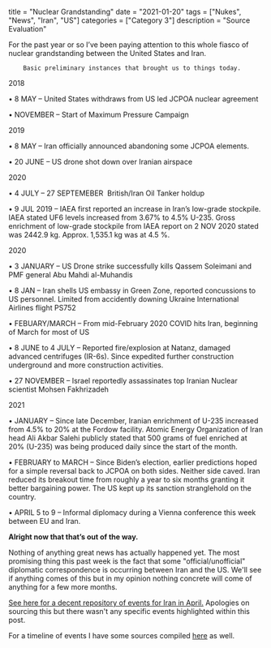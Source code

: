 title = "Nuclear Grandstanding"
date = "2021-01-20"
tags = ["Nukes", "News", "Iran", "US"]
categories = ["Category 3"]
description = "Source Evaluation"

For the past year or so I’ve been paying attention to this whole fiasco of nuclear grandstanding between the United States and Iran. 

		Basic preliminary instances that brought us to things today.

2018

•	8 MAY – United States withdraws from US led JCPOA nuclear agreement

•	NOVEMBER – Start of Maximum Pressure Campaign

2019

•	8 MAY – Iran officially announced abandoning some JCPOA elements.

•	20 JUNE – US drone shot down over Iranian airspace

2020

•	4 JULY – 27 SEPTEMEBER ­ British/Iran Oil Tanker holdup

•	9 JUL 2019 – IAEA first reported an increase in Iran’s low-grade stockpile. IAEA stated UF6  levels increased from 3.67% to 4.5% U-235. Gross enrichment of low-grade stockpile from IAEA report on 2 NOV 2020 stated was 2442.9 kg. Approx. 1,535.1 kg was at 4.5 %.

2020

•	3 JANUARY – US Drone strike successfully kills Qassem Soleimani and PMF general Abu Mahdi al-Muhandis

 •	8 JAN – Iran shells US embassy in Green Zone, reported concussions to US personnel. Limited from accidently downing Ukraine International Airlines flight PS752

•	FEBUARY/MARCH – From mid-February 2020 COVID hits Iran, beginning of March for most of US

•	8 JUNE to 4 JULY – Reported fire/explosion at Natanz, damaged advanced centrifuges (IR-6s). Since expedited further construction underground and more construction activities. 

•	27 NOVEMBER – Israel reportedly assassinates top Iranian Nuclear scientist Mohsen Fakhrizadeh

2021

•	JANUARY – Since late December, Iranian enrichment of U-235 increased from 4.5% to 20% at the Fordow facility. Atomic Energy Organization of Iran head Ali Akbar Salehi publicly stated that 500 grams of fuel enriched at 20% (U-235) was being produced daily since the start of the month. 

•	FEBRUARY to MARCH – Since Biden’s election, earlier predictions hoped for a simple reversal back to JCPOA on both sides. Neither side caved. Iran reduced its breakout time from roughly a year to six months granting it better bargaining power. The US kept up its sanction stranglehold on the country.  

•	APRIL 5 to 9 – Informal diplomacy during a Vienna conference this week between EU and Iran. 

**Alright now that that’s out of the way.** 

 Nothing of anything great news has actually happened yet. The most promising thing this past week is the fact that some "official/unofficial" diplomatic correspondence is occurring between Iran and the US. We'll see if anything comes of this but in my opinion nothing concrete will come of anything for a few more months. 

[See here for a decent repository of events for Iran in April.](https://www.globalsecurity.org/wmd/library/news/iran/2021/index_04.htm) Apologies on sourcing this but there wasn't any specific events highlighted within this post.  

For a timeline of events I have some sources compiled [here](https://hackmd.io/m-mAdA5MRbGAkaXLDEqeRA) as well. 
